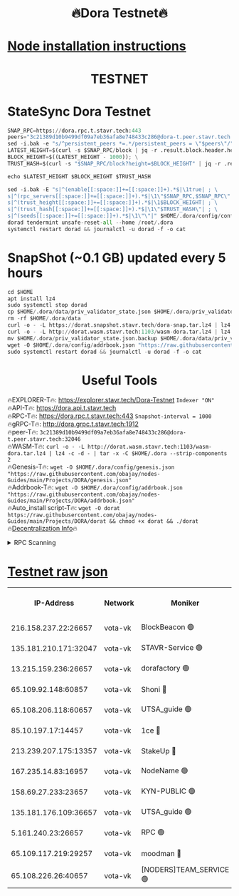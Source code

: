 <h1 align="center"> 🔥Dora Testnet🔥</h1>

[Node installation instructions](https://github.com/obajay/nodes-Guides/tree/main/Projects/DORA)
=

<h1 align="center"> TESTNET</h1>

# StateSync Dora Testnet
```python
SNAP_RPC=https://dora.rpc.t.stavr.tech:443
peers="3c21389d10b9499df09a7eb36afa8e748433c286@dora-t.peer.stavr.tech:32046"
sed -i.bak -e "s/^persistent_peers *=.*/persistent_peers = \"$peers\"/" $HOME/.dora/config/config.toml
LATEST_HEIGHT=$(curl -s $SNAP_RPC/block | jq -r .result.block.header.height); \
BLOCK_HEIGHT=$((LATEST_HEIGHT - 1000)); \
TRUST_HASH=$(curl -s "$SNAP_RPC/block?height=$BLOCK_HEIGHT" | jq -r .result.block_id.hash)

echo $LATEST_HEIGHT $BLOCK_HEIGHT $TRUST_HASH

sed -i.bak -E "s|^(enable[[:space:]]+=[[:space:]]+).*$|\1true| ; \
s|^(rpc_servers[[:space:]]+=[[:space:]]+).*$|\1\"$SNAP_RPC,$SNAP_RPC\"| ; \
s|^(trust_height[[:space:]]+=[[:space:]]+).*$|\1$BLOCK_HEIGHT| ; \
s|^(trust_hash[[:space:]]+=[[:space:]]+).*$|\1\"$TRUST_HASH\"| ; \
s|^(seeds[[:space:]]+=[[:space:]]+).*$|\1\"\"|" $HOME/.dora/config/config.toml
dorad tendermint unsafe-reset-all --home /root/.dora
systemctl restart dorad && journalctl -u dorad -f -o cat
```
# SnapShot (~0.1 GB) updated every 5 hours
```python
cd $HOME
apt install lz4
sudo systemctl stop dorad
cp $HOME/.dora/data/priv_validator_state.json $HOME/.dora/priv_validator_state.json.backup
rm -rf $HOME/.dora/data
curl -o - -L https://dorat.snapshot.stavr.tech/dora-snap.tar.lz4 | lz4 -c -d - | tar -x -C $HOME/.dora --strip-components 2
curl -o - -L http://dorat.wasm.stavr.tech:1103/wasm-dora.tar.lz4 | lz4 -c -d - | tar -x -C $HOME/.dora --strip-components 2
mv $HOME/.dora/priv_validator_state.json.backup $HOME/.dora/data/priv_validator_state.json
wget -O $HOME/.dora/config/addrbook.json "https://raw.githubusercontent.com/obajay/nodes-Guides/main/Projects/DORA/addrbook.json"
sudo systemctl restart dorad && journalctl -u dorad -f -o cat
```
 <h1 align="center"> Useful Tools</h1>
 
🔥EXPLORER-T🔥: https://explorer.stavr.tech/Dora-Testnet        `Indexer "ON"` \
🔥API-T🔥:      https://dora.api.t.stavr.tech \
🔥RPC-T🔥:      https://dora.rpc.t.stavr.tech:443              `Snapshot-interval = 1000` \
🔥gRPC-T🔥:     http://dora.grpc.t.stavr.tech:1912 \
🔥peer-T🔥:     `3c21389d10b9499df09a7eb36afa8e748433c286@dora-t.peer.stavr.tech:32046` \
🔥WASM-T🔥:     ```curl -o - -L http://dorat.wasm.stavr.tech:1103/wasm-dora.tar.lz4 | lz4 -c -d - | tar -x -C $HOME/.dora --strip-components 2``` \
🔥Genesis-T🔥:  ```wget -O $HOME/.dora/config/genesis.json "https://raw.githubusercontent.com/obajay/nodes-Guides/main/Projects/DORA/genesis.json"``` \
🔥Addrbook-T🔥: ```wget -O $HOME/.dora/config/addrbook.json "https://raw.githubusercontent.com/obajay/nodes-Guides/main/Projects/DORA/addrbook.json"``` \
🔥Auto_install script-T🔥:  `wget -O dorat https://raw.githubusercontent.com/obajay/nodes-Guides/main/Projects/DORA/dorat && chmod +x dorat && ./dorat` \
🔥[Decentralization Info](https://github.com/obajay/StateSync-snapshots/tree/main/Projects/Dora/Decentralization)🔥

<details>
<summary>RPC Scanning</summary>

<h2 align="center"> We scan nodes in real time every 4 hours. And we provide the final result of RPC endpoints.
We cannot influence the operation of these nodes in any way. </h2>


```python
If Voting Power is higher than 0 --> then the Node is a validator of the network and may be subject to attack and be a potential threat to the chain.
```
```python
We marked such validators with a red symbol
```

</details>

[Testnet raw json](https://rpc-check.dorat.stavr.tech/dorat/rpc-dorat-result.json)
=



<table><tr><th>IP-Address</th><th>Network</th><th>Moniker</th><th>Latest Block Height</th><th>Earliest Block Height</th><th>Catching Up</th><th>Tx Index</th><th>Voting Power</th><th>Scan Time</th></tr><tr><td>216.158.237.22:26657</td><td>vota-vk</td><td>BlockBeacon 🟢</td><td>216365</td><td>1</td><td>False</td><td>off</td><td>0</td><td>2024-01-03T20:03:56.501213711UTC</td></tr><tr><td>135.181.210.171:32047</td><td>vota-vk</td><td>STAVR-Service 🟢</td><td>216366</td><td>1</td><td>False</td><td>on</td><td>0</td><td>2024-01-03T20:04:01.287419764UTC</td></tr><tr><td>13.215.159.236:26657</td><td>vota-vk</td><td>dorafactory 🟢</td><td>216366</td><td>1</td><td>False</td><td>on</td><td>0</td><td>2024-01-03T20:04:02.543905214UTC</td></tr><tr><td>65.109.92.148:60857</td><td>vota-vk</td><td>Shoni 🔴</td><td>216367</td><td>1</td><td>False</td><td>on</td><td>9323404379593930</td><td>2024-01-03T20:04:04.915286096UTC</td></tr><tr><td>65.108.206.118:60657</td><td>vota-vk</td><td>UTSA_guide 🟢</td><td>216367</td><td>1</td><td>False</td><td>on</td><td>0</td><td>2024-01-03T20:04:05.224694408UTC</td></tr><tr><td>85.10.197.17:14457</td><td>vota-vk</td><td>1ce 🔴</td><td>216366</td><td>8001</td><td>False</td><td>off</td><td>9009000000000000</td><td>2024-01-03T20:04:03.497329890UTC</td></tr><tr><td>213.239.207.175:13357</td><td>vota-vk</td><td>StakeUp 🔴</td><td>216365</td><td>13001</td><td>False</td><td>off</td><td>9009500000000000</td><td>2024-01-03T20:03:55.799916158UTC</td></tr><tr><td>167.235.14.83:16957</td><td>vota-vk</td><td>NodeName 🟢</td><td>210819</td><td>14001</td><td>False</td><td>on</td><td>0</td><td>2024-01-03T20:04:05.484743000UTC</td></tr><tr><td>158.69.27.233:23657</td><td>vota-vk</td><td>KYN-PUBLIC 🟢</td><td>216366</td><td>52001</td><td>False</td><td>on</td><td>0</td><td>2024-01-03T20:04:04.560377689UTC</td></tr><tr><td>135.181.176.109:36657</td><td>vota-vk</td><td>UTSA_guide 🟢</td><td>216365</td><td>55501</td><td>False</td><td>on</td><td>0</td><td>2024-01-03T20:03:53.441963481UTC</td></tr><tr><td>5.161.240.23:26657</td><td>vota-vk</td><td>RPC 🟢</td><td>216366</td><td>60001</td><td>False</td><td>off</td><td>0</td><td>2024-01-03T20:04:03.271028232UTC</td></tr><tr><td>65.109.117.219:29257</td><td>vota-vk</td><td>moodman 🔴</td><td>216365</td><td>116365</td><td>False</td><td>off</td><td>9009100000000000</td><td>2024-01-03T20:03:58.913742699UTC</td></tr><tr><td>65.108.226.26:40657</td><td>vota-vk</td><td>[NODERS]TEAM_SERVICE 🟢</td><td>216366</td><td>197001</td><td>False</td><td>on</td><td>0</td><td>2024-01-03T20:04:03.874528464UTC</td></tr></table>
